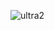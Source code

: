 
![ultra2](https://user-images.githubusercontent.com/94118726/143897055-31eeff08-deec-49d0-bc72-55f07e68ca4e.JPG)
